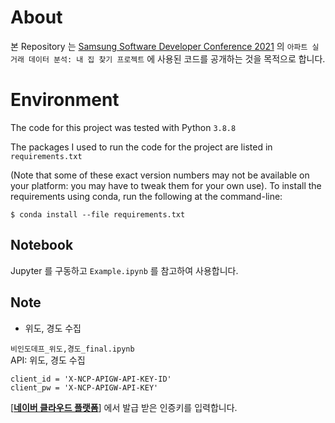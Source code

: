 # About

본 Repository 는 [Samsung Software Developer Conference 2021](https://www.soscon.net/) 의 `아파트 실거래 데이터 분석: 내 집 찾기 프로젝트` 에 사용된 코드를 공개하는 것을 목적으로 합니다.

# Environment

The code for this project was tested with Python `3.8.8`

The packages I used to run the code for the project are listed in `requirements.txt`

(Note that some of these exact version numbers may not be available on your platform: you may have to tweak them for your own use). To install the requirements using conda, run the following at the command-line:

```
$ conda install --file requirements.txt
```

## Notebook

Jupyter 를 구동하고 `Example.ipynb` 를 참고하여 사용합니다.

## Note

*  위도, 경도 수집


`비인도데프_위도,경도_final.ipynb`   
API: 위도, 경도 수집
```
client_id = 'X-NCP-APIGW-API-KEY-ID'
client_pw = 'X-NCP-APIGW-API-KEY'
```

[[**네이버 클라우드 플랫폼**]](https://www.ncloud.com/) 에서 발급 받은 인증키를 입력합니다.
